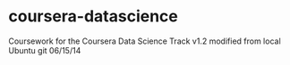 coursera-datascience
====================

Coursework for the Coursera Data Science Track
v1.2 modified from local Ubuntu git 06/15/14
